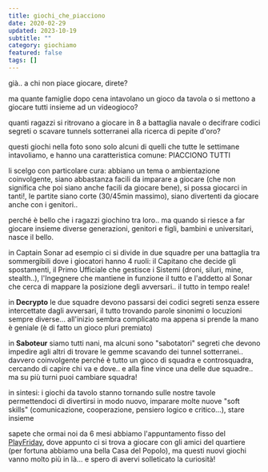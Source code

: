 ```yaml
---
title: giochi_che_piacciono
date: 2020-02-29
updated: 2023-10-19
subtitle: ""
category: giochiamo
featured: false
tags: []
---
```


già.. a chi non piace giocare, direte?

ma quante famiglie dopo cena intavolano un gioco da tavola o si mettono a giocare tutti insieme ad un videogioco?

quanti ragazzi si ritrovano a giocare in 8 a battaglia navale o decifrare codici segreti o scavare tunnels sotterranei alla ricerca di pepite d'oro?

questi giochi nella foto sono solo alcuni di quelli che tutte le settimane intavoliamo, e hanno una caratteristica comune: PIACCIONO TUTTI

li scelgo con particolare cura: abbiano un tema o ambientazione coinvolgente, siano abbastanza facili da imparare a giocare (che non significa che poi siano anche facili da giocare bene), si possa giocarci in tanti!, le partite siano corte (30/45min massimo), siano divertenti da giocare anche con i genitori..

perché è bello che i ragazzi giochino tra loro.. ma quando si riesce a far giocare insieme diverse generazioni, genitori e figli, bambini e universitari, nasce il bello.

in Captain Sonar ad esempio ci si divide in due squadre per una battaglia tra sommergibili dove i giocatori hanno 4 ruoli: il Capitano che decide gli spostamenti, il Primo Ufficiale che gestisce i Sistemi (droni, siluri, mine, stealth..), l'Ingegnere che mantiene in funzione il tutto e l'addetto al Sonar che cerca di mappare la posizione degli avversari.. il tutto in tempo reale!

in **Decrypto** le due squadre devono passarsi dei codici segreti senza essere intercettate dagli avversari, il tutto trovando parole sinonimi o locuzioni sempre diverse... all'inizio sembra complicato ma appena si prende la mano è geniale (è di fatto un gioco pluri premiato)

in **Saboteur** siamo tutti nani, ma alcuni sono "sabotatori" segreti che devono impedire agli altri di trovare le gemme scavando dei tunnel sotterranei.. davvero coinvolgente perché è tutto un gioco di squadra e controsquadra, cercando di capire chi va e dove.. e alla fine vince una delle due squadre.. ma su più turni puoi cambiare squadra!

in sintesi: i giochi da tavolo stanno tornando sulle nostre tavole permettendoci di divertirsi in modo nuovo, imparare molte nuove "soft skills" (comunicazione, cooperazione, pensiero logico e critico...), stare insieme

sapete che ormai noi da 6 mesi abbiamo l'appuntamento fisso del [PlayFriday](../../2042/lab/play-friday.md), dove appunto ci si trova a giocare con gli amici del quartiere (per fortuna abbiamo una bella Casa del Popolo), ma questi nuovi giochi vanno molto più in là... e spero di avervi solleticato la curiosità!

